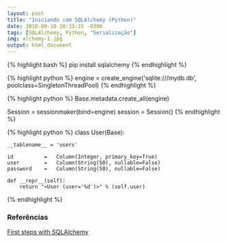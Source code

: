 ```yaml
---
layout: post
title: "Iniciando com SQLAlchemy (Python)"
date: 2018-09-10 20:33:15 -0300
tags: [SQLAlchemy, Python, "Serialização"]
img: alchemy-1.jpg
output: html_document      
---
```






{% highlight bash %}
pip install sqlalchemy
{% endhighlight %}


{% highlight python %}
engine = create_engine('sqlite:///mydb.db', poolclass=SingletonThreadPool)
{% endhighlight %}


{% highlight python %}
Base.metadata.create_all(engine)

Session = sessionmaker(bind=engine)
session = Session()
{% endhighlight %}


{% highlight python %}
class User(Base):

    __tablename__ = 'users'

    id          =   Column(Integer, primary_key=True)
    user        =   Column(String(50), nullable=False)
    password    =   Column(String(50), nullable=False)    

    def __repr__(self):
        return "<User (user='%d')>" % (self.user)
{% endhighlight %}

### Referências 

[First steps with SQLAlchemy](https://bytefish.de/blog/first_steps_with_sqlalchemy/)
